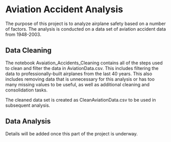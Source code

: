 # Aviation Accident Analysis

The purpose of this project is to analyze airplane safety based on a number of factors. The analysis is conducted on a data set of aviation accident data from 1948-2003.

## Data Cleaning
The notebook Avaiation_Accidents_Cleaning contains all of the steps used to clean and filter the data in AviationData.csv. This includes filtering the data to professionally-built airplanes from the last 40 years. This also includes removing data that is unnecessary for this analysis or has too many missing values to be useful, as well as additional cleaning and consolidation tasks.

The cleaned data set is created as CleanAviationData.csv to be used in subsequent analysis.

## Data Analysis
Details will be added once this part of the project is underway.